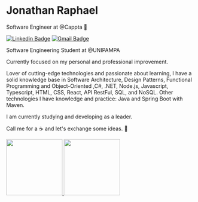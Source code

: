 # Jonathan Raphael

Software Engineer at @Cappta 💙

[![Linkedin Badge](https://img.shields.io/badge/LinkedIn-0077B5?style=for-the-badge&logo=linkedin&logoColor=white&link=https://www.linkedin.com/in/jonathan-raphael-12522a18a/)](https://www.linkedin.com/in/jonathan-raphael-12522a18a/)
[![Gmail Badge](https://img.shields.io/badge/Microsoft_Outlook-0078D4?style=for-the-badge&logo=microsoft-outlook&logoColor=white&link=mailto:jonathanraphael74@outlook.com)](mailto:jonathanraphael74@outlook.com)

Software Engineering Student at @UNIPAMPA

Currently focused on my personal and professional improvement.

Lover of cutting-edge technologies and passionate about learning, I have a solid knowledge base in Software Architecture, Design Patterns, Functional Programming and Object-Oriented ,C#, .NET, Node.js, Javascript, Typescript, HTML, CSS, React, API RestFul, SQL, and NoSQL. Other technologies I have knowledge and practice:  Java and Spring Boot with Maven.

I am currently studying and developing as a leader.

Call me for a ☕ and let's exchange some ideas. 🚀

<a href="https://github.com/23jonathan23">
  <img height="150em" src="https://github-readme-stats.vercel.app/api?username=23jonathan23&theme=tokyonight&show_icons=true&include_all_commits=true&count_private=true"/>
  <img height="150em" src="https://github-readme-stats.vercel.app/api/top-langs/?username=23jonathan23&layout=compact&langs_count=8&theme=tokyonight"/>
<div>
